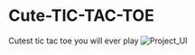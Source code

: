 # Cute-TIC-TAC-TOE
Cutest tic tac toe you will ever play
![Project_UI]("https://github.com/Messycodess/Cute-TIC-TAC-TOE/blob/main/Screenshot%20(55).png?raw=true")

